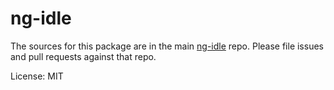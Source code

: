 ng-idle
=======

The sources for this package are in the main [ng-idle](https://github.com/idlemachinery/ng-idle) repo. Please file issues and pull requests against that repo.

License: MIT